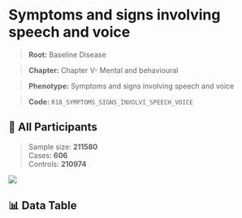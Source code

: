 # Symptoms and signs involving speech and voice

> **Root:** Baseline Disease  

> **Chapter:** Chapter V- Mental and behavioural  

> **Phenotype:** Symptoms and signs involving speech and voice  

> **Code:** `R18_SYMPTOMS_SIGNS_INVOLVI_SPEECH_VOICE`

## 🧪 All Participants  
> Sample size: **211580**  
> Cases: **606**  
> Controls: **210974**
<img src="/Sensitive/Figures/ALL/Baseline/R18_SYMPTOMS_SIGNS_INVOLVI_SPEECH_VOICE.png"/>

## 📊 Data Table
<CsvTableMRF src="/Sensitive/Data/ALL/Baseline/LG_R18_SYMPTOMS_SIGNS_INVOLVI_SPEECH_VOICE.csv"/>

